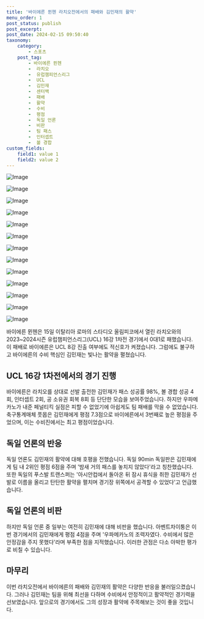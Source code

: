 ```yaml
---
title: '바이에른 뮌헨 라치오전에서의 패배와 김민재의 활약'
menu_order: 1
post_status: publish
post_excerpt: 
post_date: 2024-02-15 09:50:40
taxonomy:
    category:
        - 스포츠
    post_tag:
        - 바이에른 뮌헨
        -  라치오
        -  유럽챔피언스리그
        -  UCL
        -  김민재
        -  센터백
        -  패배
        -  활약
        -  수비
        -  평점
        -  독일 언론
        -  비판
        -  팀 패스
        -  인터셉트
        -  볼 경합
custom_fields:
    field1: value 1
    field2: value 2
---
```


![Image](https://imgnews.pstatic.net/image/076/2024/02/15/2024021601000959000131551_20240215081403790.jpg?type=w647)

![Image](https://imgnews.pstatic.net/image/076/2024/02/15/2024021601000959000131552_20240215081403801.jpg?type=w647)

![Image](https://imgnews.pstatic.net/image/076/2024/02/15/2024021601000959000131553_20240215081403808.jpg?type=w647)

![Image](https://imgnews.pstatic.net/image/076/2024/02/15/2024021601000959000131554_20240215081403815.jpg?type=w647)

![Image](https://imgnews.pstatic.net/image/076/2024/02/15/2024021601000959000131555_20240215081403821.jpg?type=w647)

![Image](https://imgnews.pstatic.net/image/076/2024/02/15/2024021601000959000131556_20240215081403826.jpg?type=w647)

![Image](https://imgnews.pstatic.net/image/076/2024/02/15/2024021601000959000131557_20240215081403833.jpg?type=w647)

![Image](https://imgnews.pstatic.net/image/076/2024/02/15/2024021601000959000131558_20240215081403839.jpg?type=w647)

![Image](https://imgnews.pstatic.net/image/076/2024/02/15/2024021601000959000131559_20240215081403845.jpg?type=w647)

![Image](https://imgnews.pstatic.net/image/076/2024/02/15/20240216010009590001315510_20240215081403853.jpg?type=w647)

![Image](https://imgnews.pstatic.net/image/076/2024/02/15/20240216010009590001315513_20240215081403859.jpg?type=w647)

![Image](https://imgnews.pstatic.net/image/076/2024/02/15/20240216010009590001315511_20240215081403867.jpg?type=w647)

![Image](https://imgnews.pstatic.net/image/076/2024/02/15/20240216010009590001315512_20240215081403874.jpg?type=w647)

바이에른 뮌헨은 15일 이탈리아 로마의 스타디오 올림피코에서 열린 라치오와의 2023~2024시즌 유럽챔피언스리그(UCL) 16강 1차전 경기에서 0대1로 패했습니다. 이 패배로 바이에른은 UCL 8강 진출 여부에도 적신호가 켜졌습니다. 그럼에도 불구하고 바이에른의 수비 핵심인 김민재는 빛나는 활약을 펼쳤습니다. 
## UCL 16강 1차전에서의 경기 진행
바이에른은 라치오를 상대로 선발 출전한 김민재가 패스 성공률 98%, 볼 경합 성공 4회, 인터셉트 2회, 공 소유권 회복 8회 등 단단한 모습을 보여주었습니다. 하지만 우파메카노가 내준 페널티킥 실점은 피할 수 없었기에 아쉽게도 팀 패배를 막을 수 없었습니다. 축구통계매체 풋몹은 김민재에게 평점 7.3점으로 바이에른에서 3번째로 높은 평점을 주었으며, 이는 수비진에서는 최고 평점이었습니다.
## 독일 언론의 반응
독일 언론도 김민재의 활약에 대해 호평을 전했습니다. 독일 90min 독일판은 김민재에게 팀 내 2위인 평점 6점을 주며 '밤새 거의 패스를 놓치지 않았다'라고 칭찬했습니다. 또한 독일의 푸스발 트랜스퍼는 '아시안컵에서 돌아온 뒤 잠시 휴식을 취한 김민재가 선발로 이름을 올리고 탄탄한 활약을 펼치며 경기장 위쪽에서 공격할 수 있었다'고 언급했습니다.
## 독일 언론의 비판
하지만 독일 언론 중 일부는 여전히 김민재에 대해 비판을 했습니다. 아벤트차이퉁은 이번 경기에서의 김민재에게 평점 4점을 주며 '우파메카노의 조력자였다. 수비에서 많은 안정감을 주지 못했다'라며 부족한 점을 지적했습니다. 이러한 관점은 다소 야박한 평가로 비칠 수 있습니다.
## 마무리
이번 라치오전에서 바이에른의 패배와 김민재의 활약은 다양한 반응을 불러일으켰습니다. 그러나 김민재는 팀을 위해 최선을 다하며 수비에서 안정적이고 활약적인 경기력을 선보였습니다. 앞으로의 경기에서도 그의 성장과 활약에 주목해보는 것이 좋을 것입니다.
